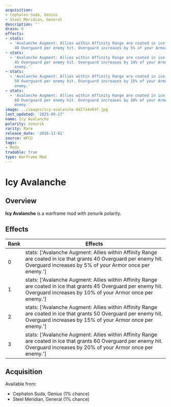 ```yaml
---
acquisition:
- Cephalon Suda, Genius
- Steel Meridian, General
description: ''
drain: 6
effects:
- stats:
  - 'Avalanche Augment: Allies within Affinity Range are coated in ice that grants
    40 Overguard per enemy hit. Overguard increases by 5% of your Armor once per enemy.'
- stats:
  - 'Avalanche Augment: Allies within Affinity Range are coated in ice that grants
    45 Overguard per enemy hit. Overguard increases by 10% of your Armor once per
    enemy.'
- stats:
  - 'Avalanche Augment: Allies within Affinity Range are coated in ice that grants
    50 Overguard per enemy hit. Overguard increases by 15% of your Armor once per
    enemy.'
- stats:
  - 'Avalanche Augment: Allies within Affinity Range are coated in ice that grants
    60 Overguard per enemy hit. Overguard increases by 20% of your Armor once per
    enemy.'
image: ../images/icy-avalanche-6d17a4e03f.jpg
last_updated: '2025-09-17'
name: Icy Avalanche
polarity: zenurik
rarity: Rare
release_date: '2016-12-01'
source: WFCD
tags:
- Mods
tradable: true
type: Warframe Mod
---
```


# Icy Avalanche

## Overview

**Icy Avalanche** is a warframe mod with zenurik polarity.

## Effects

| Rank | Effects |
|------|----------|
| 0 | stats: ['Avalanche Augment: Allies within Affinity Range are coated in ice that grants 40 Overguard per enemy hit. Overguard increases by 5% of your Armor once per enemy.'] |
| 1 | stats: ['Avalanche Augment: Allies within Affinity Range are coated in ice that grants 45 Overguard per enemy hit. Overguard increases by 10% of your Armor once per enemy.'] |
| 2 | stats: ['Avalanche Augment: Allies within Affinity Range are coated in ice that grants 50 Overguard per enemy hit. Overguard increases by 15% of your Armor once per enemy.'] |
| 3 | stats: ['Avalanche Augment: Allies within Affinity Range are coated in ice that grants 60 Overguard per enemy hit. Overguard increases by 20% of your Armor once per enemy.'] |

## Acquisition

Available from:
- Cephalon Suda, Genius (1% chance)
- Steel Meridian, General (1% chance)

